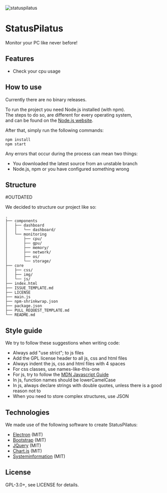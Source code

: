 ![statuspilatus](https://avatars1.githubusercontent.com/u/32306556)

# StatusPilatus

Monitor your PC like never before!

## Features

- Check your cpu usage

## How to use

Currently there are no binary releases.

To run the project you need Node.js installed (with npm).  
The steps to do so, are different for every operating system,  
and can be found on the [Node.js website](https://nodejs.org/en/).

After that, simply run the following commands:

```
npm install
npm start
```

Any errors that occur during the process can mean two things:

* You downloaded the latest source from an unstable branch
* Node.js, npm or you have configured something wrong

## Structure

#OUTDATED

We decided to structure our project like so:
```
.
├── components
│   ├── dashboard
│   │   └── dashboard/
│   └── monitoring
│       ├── cpu/
│       ├── gpu/
│       ├── memory/
│       ├── network/
│       ├── os/
│       └── storage/
├── core
│   ├── css/
│   ├── img/
│   └── js/
├── index.html
├── ISSUE_TEMPLATE.md
├── LICENSE
├── main.js
├── npm-shrinkwrap.json
├── package.json
├── PULL_REQUEST_TEMPLATE.md
└── README.md

```

## Style guide

We try to follow these suggestions when writing code:

* Always add "use strict"; to js files
* Add the GPL license header to all js, css and html files
* Always indent the js, css and html files with 4 spaces
* For css classes, use names-like-this-one
* For js, try to follow the [MDN Javascript Guide](https://developer.mozilla.org/en-US/docs/Web/JavaScript/Guide)
* In js, function names should be lowerCamelCase
* In js, always declare strings with double quotes, unless there is a good reason not to
* When you need to store complex structures, use JSON

## Technologies

We made use of the following software to create StatusPilatus:

* [Electron](https://github.com/electron/electron) (MIT)
* [Bootstrap](https://github.com/twbs/bootstrap) (MIT)
* [JQuery](https://github.com/jquery/jquery) (MIT)
* [Chart.js](https://github.com/chartjs/Chart.js) (MIT)
* [Systeminformation](https://github.com/sebhildebrandt/systeminformation) (MIT)

## License

GPL-3.0+, see LICENSE for details.
